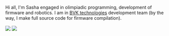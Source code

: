 Hi all, I'm Sasha engaged in olimpiadic programming, development of firmware and robotics. I am in [BVK technologies](http://k91122vi.beget.tech/) development team (by the way, I make full source code for firmware compilation).

<img align="center" src="https://github-readme-stats.vercel.app/api/top-langs/?username=AlexanderBVKtex" /> <img align="center" src="https://github-readme-stats.vercel.app/api?username=AlexanderBVKtex&show_icons=true" />

